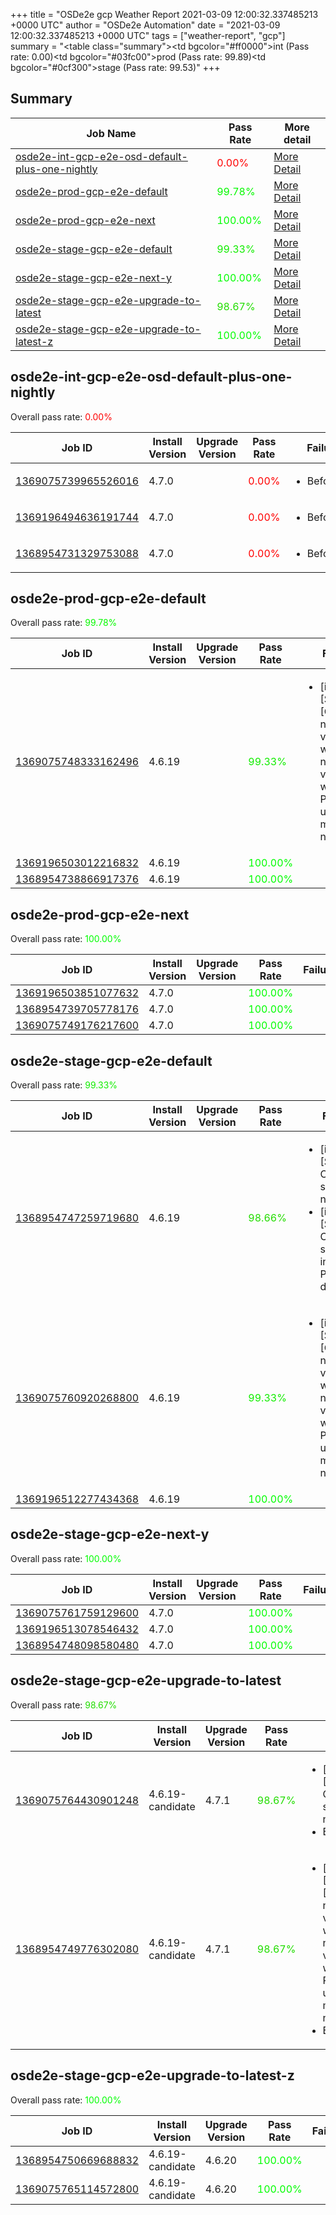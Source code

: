 +++
title = "OSDe2e gcp Weather Report 2021-03-09 12:00:32.337485213 +0000 UTC"
author = "OSDe2e Automation"
date = "2021-03-09 12:00:32.337485213 +0000 UTC"
tags = ["weather-report", "gcp"]
summary = "<table class=\"summary\"><tr><td bgcolor=\"#ff0000\"></td><td>int (Pass rate: 0.00)</td></tr><tr><td bgcolor=\"#03fc00\"></td><td>prod (Pass rate: 99.89)</td></tr><tr><td bgcolor=\"#0cf300\"></td><td>stage (Pass rate: 99.53)</td></tr></table>"
+++
## Summary

| Job Name | Pass Rate | More detail |
|----------|-----------|-------------|
|[osde2e-int-gcp-e2e-osd-default-plus-one-nightly](https://prow.svc.ci.openshift.org/?job=osde2e-int-gcp-e2e-osd-default-plus-one-nightly)| <span style="color:#ff0000;">0.00%</span>|[More Detail](#osde2e-int-gcp-e2e-osd-default-plus-one-nightly)|
|[osde2e-prod-gcp-e2e-default](https://prow.svc.ci.openshift.org/?job=osde2e-prod-gcp-e2e-default)| <span style="color:#06f900;">99.78%</span>|[More Detail](#osde2e-prod-gcp-e2e-default)|
|[osde2e-prod-gcp-e2e-next](https://prow.svc.ci.openshift.org/?job=osde2e-prod-gcp-e2e-next)| <span style="color:#01fe00;">100.00%</span>|[More Detail](#osde2e-prod-gcp-e2e-next)|
|[osde2e-stage-gcp-e2e-default](https://prow.svc.ci.openshift.org/?job=osde2e-stage-gcp-e2e-default)| <span style="color:#12ed00;">99.33%</span>|[More Detail](#osde2e-stage-gcp-e2e-default)|
|[osde2e-stage-gcp-e2e-next-y](https://prow.svc.ci.openshift.org/?job=osde2e-stage-gcp-e2e-next-y)| <span style="color:#01fe00;">100.00%</span>|[More Detail](#osde2e-stage-gcp-e2e-next-y)|
|[osde2e-stage-gcp-e2e-upgrade-to-latest](https://prow.svc.ci.openshift.org/?job=osde2e-stage-gcp-e2e-upgrade-to-latest)| <span style="color:#22dd00;">98.67%</span>|[More Detail](#osde2e-stage-gcp-e2e-upgrade-to-latest)|
|[osde2e-stage-gcp-e2e-upgrade-to-latest-z](https://prow.svc.ci.openshift.org/?job=osde2e-stage-gcp-e2e-upgrade-to-latest-z)| <span style="color:#01fe00;">100.00%</span>|[More Detail](#osde2e-stage-gcp-e2e-upgrade-to-latest-z)|



## osde2e-int-gcp-e2e-osd-default-plus-one-nightly

Overall pass rate: <span style="color:#ff0000;">0.00%</span>

| Job ID | Install Version | Upgrade Version | Pass Rate | Failures |
|--------|-----------------|-----------------|-----------|----------|
[1369075739965526016](https://prow.ci.openshift.org/view/gs/origin-ci-test/logs/osde2e-int-gcp-e2e-osd-default-plus-one-nightly/1369075739965526016) | 4.7.0 |  | <span style="color:#ff0000;">0.00%</span>|<ul><li>BeforeSuite</li></ul>
[1369196494636191744](https://prow.ci.openshift.org/view/gs/origin-ci-test/logs/osde2e-int-gcp-e2e-osd-default-plus-one-nightly/1369196494636191744) | 4.7.0 |  | <span style="color:#ff0000;">0.00%</span>|<ul><li>BeforeSuite</li></ul>
[1368954731329753088](https://prow.ci.openshift.org/view/gs/origin-ci-test/logs/osde2e-int-gcp-e2e-osd-default-plus-one-nightly/1368954731329753088) | 4.7.0 |  | <span style="color:#ff0000;">0.00%</span>|<ul><li>BeforeSuite</li></ul>



## osde2e-prod-gcp-e2e-default

Overall pass rate: <span style="color:#06f900;">99.78%</span>

| Job ID | Install Version | Upgrade Version | Pass Rate | Failures |
|--------|-----------------|-----------------|-----------|----------|
[1369075748333162496](https://prow.ci.openshift.org/view/gs/origin-ci-test/logs/osde2e-prod-gcp-e2e-default/1369075748333162496) | 4.6.19 |  | <span style="color:#12ed00;">99.33%</span>|<ul><li>[install] [Suite: e2e] [OSD] namespace validating webhook namespace validating webhook Privileged users can manage all namespaces</li></ul>
[1369196503012216832](https://prow.ci.openshift.org/view/gs/origin-ci-test/logs/osde2e-prod-gcp-e2e-default/1369196503012216832) | 4.6.19 |  | <span style="color:#01fe00;">100.00%</span>|
[1368954738866917376](https://prow.ci.openshift.org/view/gs/origin-ci-test/logs/osde2e-prod-gcp-e2e-default/1368954738866917376) | 4.6.19 |  | <span style="color:#01fe00;">100.00%</span>|



## osde2e-prod-gcp-e2e-next

Overall pass rate: <span style="color:#01fe00;">100.00%</span>

| Job ID | Install Version | Upgrade Version | Pass Rate | Failures |
|--------|-----------------|-----------------|-----------|----------|
[1369196503851077632](https://prow.ci.openshift.org/view/gs/origin-ci-test/logs/osde2e-prod-gcp-e2e-next/1369196503851077632) | 4.7.0 |  | <span style="color:#01fe00;">100.00%</span>|
[1368954739705778176](https://prow.ci.openshift.org/view/gs/origin-ci-test/logs/osde2e-prod-gcp-e2e-next/1368954739705778176) | 4.7.0 |  | <span style="color:#01fe00;">100.00%</span>|
[1369075749176217600](https://prow.ci.openshift.org/view/gs/origin-ci-test/logs/osde2e-prod-gcp-e2e-next/1369075749176217600) | 4.7.0 |  | <span style="color:#01fe00;">100.00%</span>|



## osde2e-stage-gcp-e2e-default

Overall pass rate: <span style="color:#12ed00;">99.33%</span>

| Job ID | Install Version | Upgrade Version | Pass Rate | Failures |
|--------|-----------------|-----------------|-----------|----------|
[1368954747259719680](https://prow.ci.openshift.org/view/gs/origin-ci-test/logs/osde2e-stage-gcp-e2e-default/1368954747259719680) | 4.6.19 |  | <span style="color:#23dc00;">98.66%</span>|<ul><li>[install] [Suite: e2e] Cluster state should have no alerts</li><li>[install] [Suite: e2e] Cluster state should include Prometheus data</li></ul>
[1369075760920268800](https://prow.ci.openshift.org/view/gs/origin-ci-test/logs/osde2e-stage-gcp-e2e-default/1369075760920268800) | 4.6.19 |  | <span style="color:#12ed00;">99.33%</span>|<ul><li>[install] [Suite: e2e] [OSD] namespace validating webhook namespace validating webhook Privileged users can manage all namespaces</li></ul>
[1369196512277434368](https://prow.ci.openshift.org/view/gs/origin-ci-test/logs/osde2e-stage-gcp-e2e-default/1369196512277434368) | 4.6.19 |  | <span style="color:#01fe00;">100.00%</span>|



## osde2e-stage-gcp-e2e-next-y

Overall pass rate: <span style="color:#01fe00;">100.00%</span>

| Job ID | Install Version | Upgrade Version | Pass Rate | Failures |
|--------|-----------------|-----------------|-----------|----------|
[1369075761759129600](https://prow.ci.openshift.org/view/gs/origin-ci-test/logs/osde2e-stage-gcp-e2e-next-y/1369075761759129600) | 4.7.0 |  | <span style="color:#01fe00;">100.00%</span>|
[1369196513078546432](https://prow.ci.openshift.org/view/gs/origin-ci-test/logs/osde2e-stage-gcp-e2e-next-y/1369196513078546432) | 4.7.0 |  | <span style="color:#01fe00;">100.00%</span>|
[1368954748098580480](https://prow.ci.openshift.org/view/gs/origin-ci-test/logs/osde2e-stage-gcp-e2e-next-y/1368954748098580480) | 4.7.0 |  | <span style="color:#01fe00;">100.00%</span>|



## osde2e-stage-gcp-e2e-upgrade-to-latest

Overall pass rate: <span style="color:#22dd00;">98.67%</span>

| Job ID | Install Version | Upgrade Version | Pass Rate | Failures |
|--------|-----------------|-----------------|-----------|----------|
[1369075764430901248](https://prow.ci.openshift.org/view/gs/origin-ci-test/logs/osde2e-stage-gcp-e2e-upgrade-to-latest/1369075764430901248) | 4.6.19-candidate | 4.7.1 | <span style="color:#22dd00;">98.67%</span>|<ul><li>[install] [Suite: e2e] Cluster state should have no alerts</li><li>BeforeSuite</li></ul>
[1368954749776302080](https://prow.ci.openshift.org/view/gs/origin-ci-test/logs/osde2e-stage-gcp-e2e-upgrade-to-latest/1368954749776302080) | 4.6.19-candidate | 4.7.1 | <span style="color:#22dd00;">98.67%</span>|<ul><li>[install] [Suite: e2e] [OSD] namespace validating webhook namespace validating webhook Privileged users can manage all namespaces</li><li>BeforeSuite</li></ul>



## osde2e-stage-gcp-e2e-upgrade-to-latest-z

Overall pass rate: <span style="color:#01fe00;">100.00%</span>

| Job ID | Install Version | Upgrade Version | Pass Rate | Failures |
|--------|-----------------|-----------------|-----------|----------|
[1368954750669688832](https://prow.ci.openshift.org/view/gs/origin-ci-test/logs/osde2e-stage-gcp-e2e-upgrade-to-latest-z/1368954750669688832) | 4.6.19-candidate | 4.6.20 | <span style="color:#01fe00;">100.00%</span>|
[1369075765114572800](https://prow.ci.openshift.org/view/gs/origin-ci-test/logs/osde2e-stage-gcp-e2e-upgrade-to-latest-z/1369075765114572800) | 4.6.19-candidate | 4.6.20 | <span style="color:#01fe00;">100.00%</span>|



